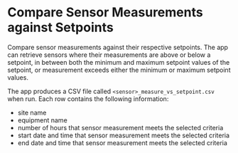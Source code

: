 # Compare Sensor Measurements against Setpoints

Compare sensor measurements against their respective setpoints. The app can retrieve sensors where their measurements are above or below a setpoint, in between both the minimum and maximum setpoint values of the setpoint, or measurement exceeds either the minimum or maximum setpoint values.

The app produces a CSV file called `<sensor>_measure_vs_setpoint.csv` when run. Each row contains the following information: 

- site name
- equipment name
- number of hours that sensor measurement meets the selected criteria
- start date and time that sensor measurement meets the selected criteria
- end date and time that sensor measurement meets the selected criteria